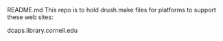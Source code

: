 README.md This repo is to hold drush.make files for platforms to support these web sites:

dcaps.library.cornell.edu